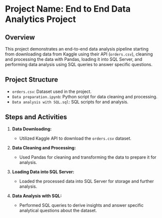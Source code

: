 # Project Name: End to End Data Analytics Project

## Overview
This project demonstrates an end-to-end data analysis pipeline starting from downloading data from Kaggle using their API (`orders.csv`), cleaning and processing the data with Pandas, loading it into SQL Server, and performing data analysis using SQL queries to answer specific questions.

## Project Structure
- `orders.csv`: Dataset used in the project.
- `Data preparation.ipynb`: Python script for data cleaning and processing.
- `Data analysis with SQL.sql`: SQL scripts for and analysis.

## Steps and Activities
1. **Data Downloading:**
   - Utilized Kaggle API to download the `orders.csv` dataset.

2. **Data Cleaning and Processing:**
   - Used Pandas for cleaning and transforming the data to prepare it for analysis.

3. **Loading Data into SQL Server:**
   - Loaded the processed data into SQL Server for storage and further analysis.

4. **Data Analysis with SQL:**
   - Performed SQL queries to derive insights and answer specific analytical questions about the dataset.
